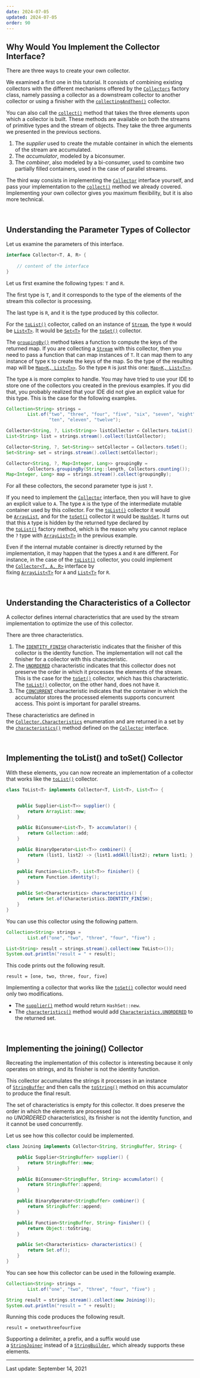 ```yaml
---
date: 2024-07-05
updated: 2024-07-05
order: 90
---
```

## Why Would You Implement the Collector Interface?

There are three ways to create your own collector.

We examined a first one in this tutorial. It consists of combining existing collectors with the different mechanisms offered by the [`Collectors`](https://docs.oracle.com/en/java/javase/22/docs/api/java.base/java/util/stream/Collectors.html) factory class, namely passing a collector as a downstream collector to another collector or using a finisher with the [`collectingAndThen()`](https://docs.oracle.com/en/java/javase/22/docs/api/java.base/java/util/stream/Collectors.html#collectingAndThen(java.util.stream.Collector,java.util.function.Function)) collector.

You can also call the [`collect()`](https://docs.oracle.com/en/java/javase/22/docs/api/java.base/java/util/stream/IntStream.html#collect(java.util.function.Supplier,java.util.function.ObjIntConsumer,java.util.function.BiConsumer)) method that takes the three elements upon which a collector is built. These methods are available on both the streams of primitive types and the stream of objects. They take the three arguments we presented in the previous sections.

1. The _supplier_ used to create the mutable container in which the elements of the stream are accumulated.
2. The _accumulator_, modeled by a biconsumer.
3. The _combiner_, also modeled by a bi-consumer, used to combine two partially filled containers, used in the case of parallel streams.

The third way consists in implementing the [`Collector`](https://docs.oracle.com/en/java/javase/22/docs/api/java.base/java/util/stream/Collector.html) interface yourself, and pass your implementation to the [`collect()`](https://docs.oracle.com/en/java/javase/22/docs/api/java.base/java/util/stream/Collector.html) method we already covered. Implementing your own collector gives you maximum flexibility, but it is also more technical.

 

## Understanding the Parameter Types of Collector

Let us examine the parameters of this interface.

```java
interface Collector<T, A, R> {
    
    // content of the interface
}
```

Let us first examine the following types: `T` and `R`.

The first type is `T`, and it corresponds to the type of the elements of the stream this collector is processing.

The last type is `R`, and it is the type produced by this collector.

For the [`toList()`](https://docs.oracle.com/en/java/javase/22/docs/api/java.base/java/util/stream/Collectors.html#toList()) collector, called on an instance of [`Stream`](https://docs.oracle.com/en/java/javase/22/docs/api/java.base/java/util/stream/Stream.html), the type `R` would be [`List<T>`](https://docs.oracle.com/en/java/javase/22/docs/api/java.base/java/util/List.html). It would be [`Set<T>`](https://docs.oracle.com/en/java/javase/22/docs/api/java.base/java/util/Set.html) for the [`toSet()`](https://docs.oracle.com/en/java/javase/22/docs/api/java.base/java/util/stream/Collectors.html#toSet()) collector.

The [`groupingBy()`](https://docs.oracle.com/en/java/javase/22/docs/api/java.base/java/util/stream/Collectors.html#groupingBy(java.util.function.Function)) method takes a function to compute the keys of the returned map. If you are collecting a [`Stream`](https://docs.oracle.com/en/java/javase/22/docs/api/java.base/java/util/stream/Stream.html) with this collector, then you need to pass a function that can map instances of `T`. It can map them to any instance of type `K` to create the keys of the map. So the type of the resulting map will be [`Map<K, List<T>>`](https://docs.oracle.com/en/java/javase/22/docs/api/java.base/java/util/Map.html). So the type `R` is just this one: [`Map<K, List<T>>`](https://docs.oracle.com/en/java/javase/22/docs/api/java.base/java/util/Map.html).

The type `A` is more complex to handle. You may have tried to use your IDE to store one of the collectors you created in the previous examples. If you did that, you probably realized that your IDE did not give an explicit value for this type. This is the case for the following examples.

```java
Collection<String> strings =
        List.of("two", "three", "four", "five", "six", "seven", "eight", "nine",
                "ten", "eleven", "twelve");

Collector<String, ?, List<String>> listCollector = Collectors.toList();
List<String> list = strings.stream().collect(listCollector);

Collector<String, ?, Set<String>> setCollector = Collectors.toSet();
Set<String> set = strings.stream().collect(setCollector);

Collector<String, ?, Map<Integer, Long>> groupingBy = 
        Collectors.groupingBy(String::length, Collectors.counting());
Map<Integer, Long> map = strings.stream().collect(groupingBy);
```

For all these collectors, the second parameter type is just `?`.

If you need to implement the [`Collector`](https://docs.oracle.com/en/java/javase/22/docs/api/java.base/java/util/stream/Collector.html) interface, then you will have to give an explicit value to `A`. The type `A` is the type of the intermediate mutable container used by this collector. For the [`toList()`](https://docs.oracle.com/en/java/javase/22/docs/api/java.base/java/util/stream/Collectors.html#toList()) collector it would be [`ArrayList`](https://docs.oracle.com/en/java/javase/22/docs/api/java.base/java/util/ArrayList.html), and for the [`toSet()`](https://docs.oracle.com/en/java/javase/22/docs/api/java.base/java/util/stream/Collectors.html#toSet()) collector it would be [`HashSet`](https://docs.oracle.com/en/java/javase/22/docs/api/java.base/java/util/HashSet.html). It turns out that this `A` type is hidden by the returned type declared by the [`toList()`](https://docs.oracle.com/en/java/javase/22/docs/api/java.base/java/util/stream/Collectors.html#toList()) factory method, which is the reason why you cannot replace the `?` type with [`ArrayList<T>`](https://docs.oracle.com/en/java/javase/22/docs/api/java.base/java/util/ArrayList.html) in the previous example.

Even if the internal mutable container is directly returned by the implementation, it may happen that the types `A` and `R` are different. For instance, in the case of the [`toList()`](https://docs.oracle.com/en/java/javase/22/docs/api/java.base/java/util/stream/Collectors.html#toList()) collector, you could implement the [`Collector<T, A, R>`](https://docs.oracle.com/en/java/javase/22/docs/api/java.base/java/util/stream/Collector.html) interface by fixing [`ArrayList<T>`](https://docs.oracle.com/en/java/javase/22/docs/api/java.base/java/util/ArrayList.html) for `A` and [`List<T>`](https://docs.oracle.com/en/java/javase/22/docs/api/java.base/java/util/List.html) for `R`.

 

## Understanding the Characteristics of a Collector

A collector defines internal characteristics that are used by the stream implementation to optimize the use of this collector.

There are three characteristics.

1. The [`IDENTITY_FINISH`](https://docs.oracle.com/en/java/javase/22/docs/api/java.base/java/util/stream/Collector.Characteristics.html#IDENTITY_FINISH) characteristic indicates that the finisher of this collector is the identity function. The implementation will not call the finisher for a collector with this characteristic.
2. The [`UNORDERED`](https://docs.oracle.com/en/java/javase/22/docs/api/java.base/java/util/stream/Collector.Characteristics.html#UNORDERED) characteristic indicates that this collector does not preserve the order in which it processes the elements of the stream. This is the case for the [`toSet()`](https://docs.oracle.com/en/java/javase/22/docs/api/java.base/java/util/stream/Collectors.html#toSet()) collector, which has this characteristic. The [`toList()`](https://docs.oracle.com/en/java/javase/22/docs/api/java.base/java/util/stream/Collectors.html#toList()) collector, on the other hand, does not have it.
3. The [`CONCURRENT`](https://docs.oracle.com/en/java/javase/22/docs/api/java.base/java/util/stream/Collector.Characteristics.html#CONCURRENT) characteristic indicates that the container in which the accumulator stores the processed elements supports concurrent access. This point is important for parallel streams.

These characteristics are defined in the [`Collector.Characteristics`](https://docs.oracle.com/en/java/javase/22/docs/api/java.base/java/util/stream/Collector.Characteristics.html) enumeration and are returned in a set by the [`characteristics()`](https://docs.oracle.com/en/java/javase/22/docs/api/java.base/java/util/stream/Collector.html#characteristics()) method defined on the [`Collector`](https://docs.oracle.com/en/java/javase/22/docs/api/java.base/java/util/stream/Collector.html) interface.

 

## Implementing the toList() and toSet() Collector

With these elements, you can now recreate an implementation of a collector that works like the [`toList()`](https://docs.oracle.com/en/java/javase/22/docs/api/java.base/java/util/stream/Collectors.html#toList()) collector.

```java
class ToList<T> implements Collector<T, List<T>, List<T>> {


    public Supplier<List<T>> supplier() {
        return ArrayList::new;
    }

    public BiConsumer<List<T>, T> accumulator() {
        return Collection::add;
    }

    public BinaryOperator<List<T>> combiner() {
        return (list1, list2) -> {list1.addAll(list2); return list1; };
    }

    public Function<List<T>, List<T>> finisher() {
        return Function.identity();
    }

    public Set<Characteristics> characteristics() {
        return Set.of(Characteristics.IDENTITY_FINISH);
    }
}
```

You can use this collector using the following pattern.

```java
Collection<String> strings =
        List.of("one", "two", "three", "four", "five") ;

List<String> result = strings.stream().collect(new ToList<>());
System.out.println("result = " + result);
```

This code prints out the following result.

```text
result = [one, two, three, four, five]
```

Implementing a collector that works like the [`toSet()`](https://docs.oracle.com/en/java/javase/22/docs/api/java.base/java/util/stream/Collectors.html#toSet()) collector would need only two modifications.

- The [`supplier()`](https://docs.oracle.com/en/java/javase/22/docs/api/java.base/java/util/stream/Collector.html#supplier()) method would return `HashSet::new`.
- The [`characteristics()`](https://docs.oracle.com/en/java/javase/22/docs/api/java.base/java/util/stream/Collector.html#characteristics()) method would add [`Characteristics.UNORDERED`](https://docs.oracle.com/en/java/javase/22/docs/api/java.base/java/util/stream/Collector.Characteristics.html#UNORDERED) to the returned set.

 

## Implementing the joining() Collector

Recreating the implementation of this collector is interesting because it only operates on strings, and its finisher is not the identity function.

This collector accumulates the strings it processes in an instance of [`StringBuffer`](https://docs.oracle.com/en/java/javase/22/docs/api/java.base/java/lang/StringBuffer.html) and then calls the [`toString()`](https://docs.oracle.com/en/java/javase/22/docs/api/java.base/java/lang/StringBuffer.html#toString()) method on this accumulator to produce the final result.

The set of characteristics is empty for this collector. It does preserve the order in which the elements are processed (so no _UNORDERED_ characteristics), its finisher is not the identity function, and it cannot be used concurrently.

Let us see how this collector could be implemented.

```java
class Joining implements Collector<String, StringBuffer, String> {

    public Supplier<StringBuffer> supplier() {
        return StringBuffer::new;
    }

    public BiConsumer<StringBuffer, String> accumulator() {
        return StringBuffer::append;
    }

    public BinaryOperator<StringBuffer> combiner() {
        return StringBuffer::append;
    }

    public Function<StringBuffer, String> finisher() {
        return Object::toString;
    }

    public Set<Characteristics> characteristics() {
        return Set.of();
    }
}
```

You can see how this collector can be used in the following example.

```java
Collection<String> strings =
        List.of("one", "two", "three", "four", "five") ;

String result = strings.stream().collect(new Joining());
System.out.println("result = " + result);
```

Running this code produces the following result.

```text
result = onetwothreefourfive
```

Supporting a delimiter, a prefix, and a suffix would use a [`StringJoiner`](https://docs.oracle.com/en/java/javase/22/docs/api/java.base/java/util/StringJoiner.html) instead of a [`StringBuilder`](https://docs.oracle.com/en/java/javase/22/docs/api/java.base/java/lang/StringBuilder.html), which already supports these elements.

---
Last update: September 14, 2021